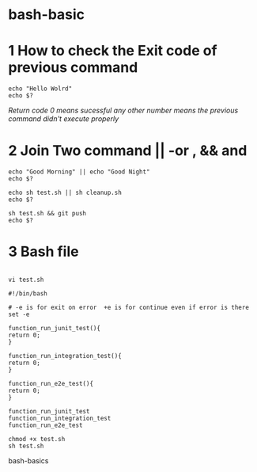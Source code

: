 # bash-basic
# 1 How to check the Exit code of previous command

```shell
echo "Hello Wolrd"
echo $?
```
*Return code 0 means sucessful any other number means the previous command didn't execute properly* 

# 2  Join Two command || -or , && and

```shell
echo "Good Morning" || echo "Good Night"
echo $?
```

```shell
echo sh test.sh || sh cleanup.sh
echo $?
```

```shell
sh test.sh && git push
echo $?
```

# 3 Bash file 

```shell

vi test.sh
```
```shell
#!/bin/bash

# -e is for exit on error  +e is for continue even if error is there
set -e 

function_run_junit_test(){
return 0;
}

function_run_integration_test(){
return 0;
}

function_run_e2e_test(){
return 0;
}

function_run_junit_test
function_run_integration_test
function_run_e2e_test

```
```shell
chmod +x test.sh
sh test.sh
```
bash-basics
